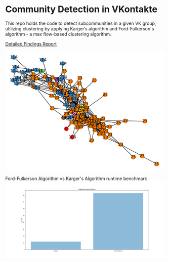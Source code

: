 # Community Detection in VKontakte
This repo holds the code to detect subcommunities in a given VK group, utilizing clustering by applying Karger’s algorithm and Ford-Fulkerson's algorithm - a max flow-based clustering algorithm.<br>

<a href="https://github.com/onlinex/Community-detection-in-VK/blob/master/DescriptionPDF.pdf">Detailed Findings Report</a>

<img src="https://github.com/onlinex/Community-detection-in-VK/blob/master/graph.png">

Ford-Fulkerson Algorithm vs Karger's Algorithm runtime benchmark
<img src="https://github.com/onlinex/Community-detection-in-VK/blob/master/performance.png">
